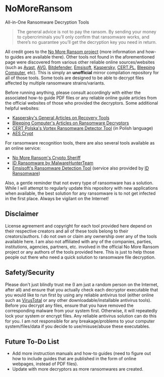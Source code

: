 # NoMoreRansom
All-in-One Ransomware Decryption Tools

> The general advice is not to pay the ransom. By sending your money to cybercriminals you’ll only confirm that ransomware works, and there’s no guarantee you’ll get the decryption key you need in return.

All credit goes to the [No More Ransom project](https://www.nomoreransom.org/en/decryption-tools.html) (more information and how-to guides are available there). Other tools not found in the aforementioned page were discovered from various other reliable online sources/websites (such as [Avast](https://www.avast.com/ransomware-decryption-tools), [AVG](https://now.avg.com/avg-offers-free-ransomware-decryptor-tools-for-businesses), [Bitdefender](https://www.bitdefender.com/blog/labs), [Emsisoft](https://www.emsisoft.com/ransomware-decryption-tools/free-download), [Kaspersky](https://noransom.kaspersky.com/), [CERT.PL](https://nomoreransom.cert.pl/), [Bleeping Computer](https://www.bleepingcomputer.com/download/windows/ransomware-decryptors/), etc). This is simply an **unofficial** mirror compilation repository for all of those tools. Some tools are designed to be able to decrypt files affected by multiple ransomware strains/variants.

Before running anything, please consult accordingly with either the associated how-to guide PDF files or any reliable online guide articles from the official websites of those who provided the decryptors. Some additional helpful websites:

- [Kaspersky's General Articles on Recovery Tools](https://support.kaspersky.com/common/disinfection)
- [Bleeping Computer's Articles on Ransomware Decryptors](https://www.bleepingcomputer.com/ransomware/decryptor/)
- [CERT Polska's Vortex Ransomware Detector Tool](https://vortex.cert.pl/) (in Polish language)
- [AES Crypt](https://www.aescrypt.com/download/)

For ransomware recognition tools, there are also several tools available as an online service:

- [No More Ransom's Crypto Sheriff](https://www.nomoreransom.org/crypto-sheriff.php)
- [ID Ransomware by MalwareHunterTeam](https://id-ransomware.malwarehunterteam.com/)
- [Emsisoft's Ransomware Detection Tool](https://www.emsisoft.com/ransomware-decryption-tools/) (service also provided by [ID Ransomware](https://id-ransomware.malwarehunterteam.com/))

Also, a gentle reminder that not every type of ransomware has a solution. While I will attempt to regularly update this repository with new applications when available, the best solution for any ransomware is to not get infected in the first place. Always be vigilant on the Internet!

## Disclaimer

License agreement and copyright for each tool provided here depend on their respective creators and all of these tools belong to their creators/authors. I do not own or claim any ownership over any of the tools available here. I am also not affiliated with any of the companies, parties, institutions, agencies, partners, etc. involved in the official No More Ransom project or any authors of the tools provided here. This is just to help those people out there who need a quick solution to ransomware file decryption.

## Safety/Security

Please don't just blindly trust me (I am just a random person on the Internet, after all) and ensure that you actually check each decryptor executable that you would like to run first by using any reliable antivirus tool (either online such as [VirusTotal](https://www.virustotal.com/) or any other downloadable/installable antivirus tools). Before you decrypt any files, ensure that you have removed the corresponding malware from your system first. Otherwise, it will repeatedly lock your system or encrypt files. Any reliable antivirus solution can do this for you. I am not responsible for any breakage/problems to your computer system/files/data if you decide to use/misuse/abuse these executables.

## Future To-Do List
- Add more instruction manuals and how-to guides (need to figure out how to include guides that are published in the form of online webpages, instead of PDF files).
- Update with more decryptors as more ransomwares are created.

